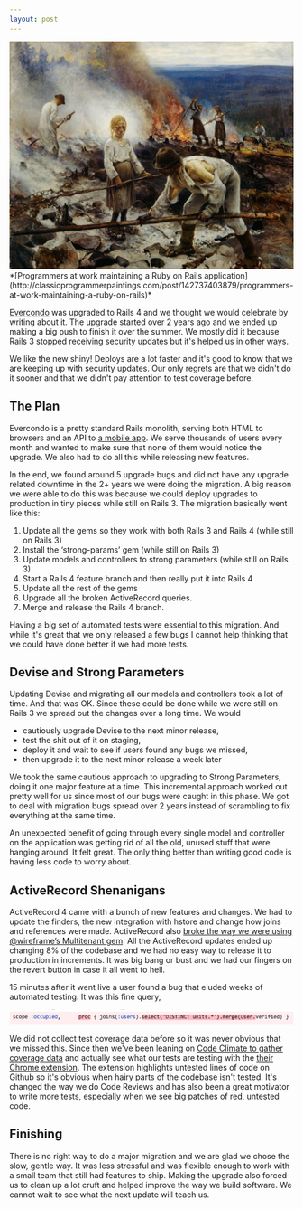 ```yaml
---
layout: post
---
```


<a href='http://classicprogrammerpaintings.com/post/142737403879/programmers-at-work-maintaining-a-ruby-on-rails'>
  <img src='/images/rails3-intro.png' alt='Classic Programmer Paintings: Programmers at work maintaining a Ruby on Rails application' class='img-rounded img-responsive' />
</a>
*[Programmers at work maintaining a Ruby on Rails application](http://classicprogrammerpaintings.com/post/142737403879/programmers-at-work-maintaining-a-ruby-on-rails)*


[Evercondo](http://app.evercondo.com) was upgraded to Rails 4 and we thought we would celebrate by writing about it. The upgrade started over 2 years ago and we ended up making a big push to finish it over the summer. We mostly did it because Rails 3 stopped receiving security updates but it's helped us in other ways.

We like the new shiny! Deploys are a lot faster and it's good to know that we are keeping up with security updates. Our only regrets are that we didn't do it sooner and that we didn't pay attention to test coverage before.

## The Plan

Evercondo is a pretty standard Rails monolith, serving both HTML to browsers and an API to [a mobile app](https://itunes.apple.com/us/app/evercondo-smart-condo-living/id1121372160). We serve thousands of users every month and wanted to make sure that none of them would notice the upgrade. We also had to do all this while releasing new features.

In the end, we found around 5 upgrade bugs and did not have any upgrade related downtime in the 2+ years we were doing the migration. A big reason we were able to do this was because we could deploy upgrades to production in tiny pieces while still on Rails 3. The migration basically went like this:

1. Update all the gems so they work with both Rails 3 and Rails 4 (while still on Rails 3)
2. Install the ‘strong-params’ gem (while still on Rails 3)
3. Update models and controllers to strong parameters (while still on Rails 3)
4. Start a Rails 4 feature branch and then really put it into Rails 4
5. Update all the rest of the gems
6. Upgrade all the broken ActiveRecord queries.
7. Merge and release the Rails 4 branch.

Having a big set of automated tests were essential to this migration. And while it's great that we only released a few bugs I cannot help thinking that we could have done better if we had more tests.

## Devise and Strong Parameters

Updating Devise and migrating all our models and controllers took a lot of time. And that was OK. Since these could be done while we were still on Rails 3 we spread out the changes over a long time. We would

- cautiously upgrade Devise to the next minor release,
- test the shit out of it on staging,
- deploy it and wait to see if users found any bugs we missed,
- then upgrade it to the next minor release a week later

We took the same cautious approach to upgrading to Strong Parameters, doing it one major feature at a time. This incremental approach worked out pretty well for us since most of our bugs were caught in this phase. We got to deal with migration bugs spread over 2 years instead of scrambling to fix everything at the same time.

An unexpected benefit of going through every single model and controller on the application was getting rid of all the old, unused stuff that were hanging around. It felt great. The only thing better than writing good code is having less code to worry about.

## ActiveRecord Shenanigans

ActiveRecord 4 came with a bunch of new features and changes. We had to update the finders, the new integration with hstore and change how joins and references were made. ActiveRecord also [broke the way we were using @wireframe’s Multitenant gem](https://github.com/wireframe/multitenant/pull/16). All the ActiveRecord updates ended up changing 8% of the codebase and we had no easy way to release it to production in increments. It was big bang or bust and we had our fingers on the revert button in case it all went to hell.


15 minutes after it went live a user found a bug that eluded weeks of automated testing. It was this fine query,

<img src='/images/rails3-conclusion.png' class='img-responsive' />

We did not collect test coverage data before so it was never obvious that we missed this. Since then we've been leaning on [Code Climate to gather coverage data](https://docs.codeclimate.com/v1.0/docs/setting-up-test-coverage) and actually see what our tests are testing with the [their Chrome extension](https://codeclimate.com/browser-extension/). The extension highlights untested lines of code on Github so it's obvious when hairy parts of the codebase isn't tested. It's changed the way we do Code Reviews and has also been a great motivator to write more tests, especially when we see big patches of red, untested code.

## Finishing

There is no right way to do a major migration and we are glad we chose the slow, gentle way. It was less stressful and was flexible enough to work with a small team that still had features to ship. Making the upgrade also forced us to clean up a lot cruft and helped improve the way we build software. We cannot wait to see what the next update will teach us.